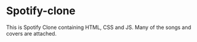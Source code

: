 # Spotify-clone
This is Spotify Clone containing HTML, CSS and JS.
Many of the songs and covers are attached. 
